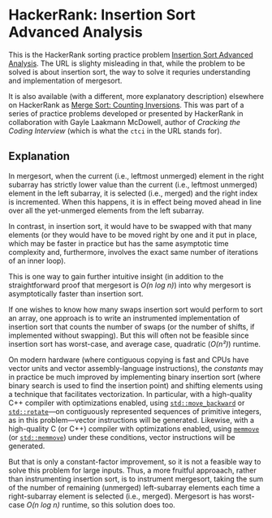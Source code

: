 # HackerRank: Insertion Sort Advanced Analysis

This is the HackerRank sorting practice problem [Insertion Sort Advanced
Analysis](https://www.hackerrank.com/challenges/insertion-sort). The URL is
slighty misleading in that, while the problem to be solved is about insertion
sort, the way to solve it requries understanding and implementation of
mergesort.

It is also available (with a different, more explanatory description) elsewhere
on HackerRank as [Merge Sort: Counting
Inversions](https://www.hackerrank.com/challenges/ctci-merge-sort). This was
part of a series of practice problems developed or presented by HackerRank in
collaboration with Gayle Laakmann McDowell, author of *Cracking the Coding
Interview* (which is what the `ctci` in the URL stands for).

## Explanation

In mergesort, when the current (i.e., leftmost unmerged) element in the right
subarray has strictly lower value than the current (i.e., leftmost unmerged)
element in the left subarray, it is selected (i.e., merged) and the right index
is incremented. When this happens, it is in effect being moved ahead in line
over all the yet-unmerged elements from the left subarray.

In contrast, in insertion sort, it would have to be swapped with that many
elements (or they would have to be moved right by one and it put in place, which
may be faster in practice but has the same asymptotic time complexity and,
furthermore, involves the exact same number of iterations of an inner loop).

This is one way to gain further intuitive insight (in addition to the
straightforward proof that mergesort is *O(n log n)*) into why mergesort is
asymptotically faster than insertion sort.

If one wishes to know how many swaps insertion sort would perform to sort an
array, one approach is to write an instrumented implementation of insertion sort
that counts the number of swaps (or the number of shifts, if implemented without
swapping). But this will often not be feasible since insertion sort has
worst-case, and average case, quadratic (*O(n&#178;)*) runtime.

On modern hardware (where contiguous copying is fast and CPUs have vector units
and vector assembly-language instructions), the *constants* may in practice be
much improved by implementing binary insertion sort (where binary search is used
to find the insertion point) and shifting elements using a technique that
facilitates vectorization. In particular, with a high-quality C++ compiler with
optimizations enabled, using
[`std::move_backward`](https://en.cppreference.com/w/cpp/algorithm/move_backward)
or [`std::rotate`](https://en.cppreference.com/w/cpp/algorithm/rotate)&mdash;on
contiguously represented sequences of primitive integers, as in this
problem&mdash;vector instructions will be generated. Likewise, with a
high-quality C (or C++) compiler with optimizations enabled, using
[`memmove`](https://en.cppreference.com/w/c/string/byte/memmove) (or
[`std::memmove`](https://en.cppreference.com/w/cpp/string/byte/memmove)) under
these conditions, vector instructions will be generated.

But that is only a constant-factor improvement, so it is not a feasible way to
solve this problem for large inputs. Thus, a more fruitful approaach, rather
than instrumenting insertion sort, is to instrument mergesort, taking the sum of
the number of remaining (unmerged) left-subarray elements each time a
right-subarray element is selected (i.e., merged). Mergesort is has worst-case
*O(n log n)* runtime, so this solution does too.
